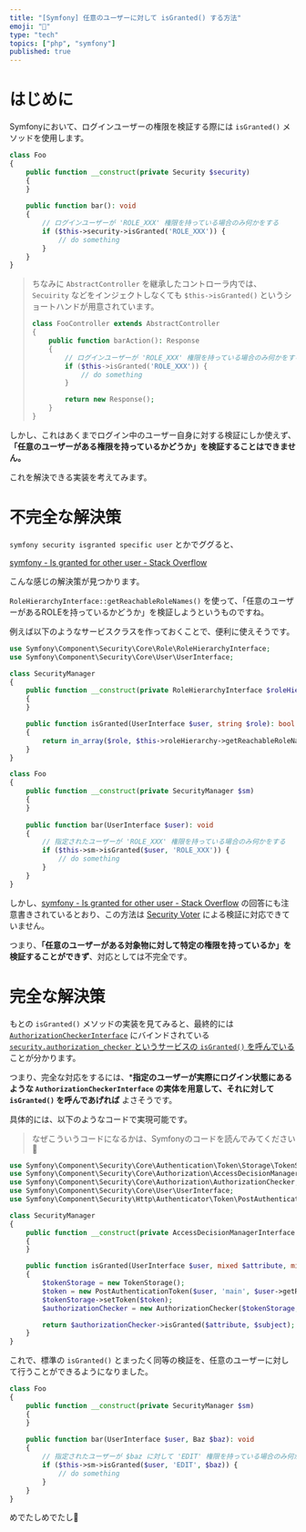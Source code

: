 ```yaml
---
title: "[Symfony] 任意のユーザーに対して isGranted() する方法"
emoji: "🎻"
type: "tech"
topics: ["php", "symfony"]
published: true
---
```


# はじめに

Symfonyにおいて、ログインユーザーの権限を検証する際には `isGranted()` メソッドを使用します。

```php
class Foo
{
    public function __construct(private Security $security)
    {
    }
    
    public function bar(): void
    {
        // ログインユーザーが 'ROLE_XXX' 権限を持っている場合のみ何かをする
        if ($this->security->isGranted('ROLE_XXX')) {
            // do something
        }
    }
}
```

> ちなみに `AbstractController` を継承したコントローラ内では、`Secuirity` などをインジェクトしなくても `$this->isGranted()` というショートハンドが用意されています。
> 
> ```php
> class FooController extends AbstractController
> {
>     public function barAction(): Response
>     {
>         // ログインユーザーが 'ROLE_XXX' 権限を持っている場合のみ何かをする
>         if ($this->isGranted('ROLE_XXX')) {
>             // do something
>         }
> 
>         return new Response();
>     }
> }
> ```

しかし、これはあくまでログイン中のユーザー自身に対する検証にしか使えず、**「任意のユーザーがある権限を持っているかどうか」を検証することはできません。**

これを解決できる実装を考えてみます。

# 不完全な解決策

`symfony security isgranted specific user` とかでググると、

[symfony - Is granted for other user - Stack Overflow](https://stackoverflow.com/questions/31140903/is-granted-for-other-user)

こんな感じの解決策が見つかります。

`RoleHierarchyInterface::getReachableRoleNames()` を使って、「任意のユーザーがあるROLEを持っているかどうか」を検証しようというものですね。

例えば以下のようなサービスクラスを作っておくことで、便利に使えそうです。

```php
use Symfony\Component\Security\Core\Role\RoleHierarchyInterface;
use Symfony\Component\Security\Core\User\UserInterface;

class SecurityManager
{
    public function __construct(private RoleHierarchyInterface $roleHierarchy)
    {
    }

    public function isGranted(UserInterface $user, string $role): bool
    {
        return in_array($role, $this->roleHierarchy->getReachableRoleNames($user->getRoles()), true);
    }
}
```
```php
class Foo
{
    public function __construct(private SecurityManager $sm)
    {
    }
    
    public function bar(UserInterface $user): void
    {
        // 指定されたユーザーが 'ROLE_XXX' 権限を持っている場合のみ何かをする
        if ($this->sm->isGranted($user, 'ROLE_XXX')) {
            // do something
        }
    }
}
```

しかし、[symfony - Is granted for other user - Stack Overflow](https://stackoverflow.com/questions/31140903/is-granted-for-other-user) の回答にも注意書きされているとおり、この方法は [Security Voter](https://symfony.com/doc/current/security/voters.html) による検証に対応できていません。

つまり、**「任意のユーザーがある対象物に対して特定の権限を持っているか」を検証することができず**、対応としては不完全です。

# 完全な解決策

もとの `isGranted()` メソッドの実装を見てみると、最終的には [`AuthorizationCheckerInterface`](https://github.com/symfony/security/blob/b3eab8b37ff7b24d9c582770fd1cd57725895e3b/Core/Authorization/AuthorizationCheckerInterface.php) にバインドされている [`security.authorization_checker` というサービスの `isGranted()` を呼んでいる](https://github.com/symfony/security/blob/b3eab8b37ff7b24d9c582770fd1cd57725895e3b/Core/Security.php#L65-L69) ことが分かります。

つまり、完全な対応をするには、***指定のユーザーが実際にログイン状態にあるような `AuthorizationCheckerInterface` の実体を用意して、それに対して `isGranted()` を呼んであげれば** よさそうです。

具体的には、以下のようなコードで実現可能です。

> なぜこういうコードになるかは、Symfonyのコードを読んでみてください🙏

```php
use Symfony\Component\Security\Core\Authentication\Token\Storage\TokenStorage;
use Symfony\Component\Security\Core\Authorization\AccessDecisionManagerInterface;
use Symfony\Component\Security\Core\Authorization\AuthorizationChecker;
use Symfony\Component\Security\Core\User\UserInterface;
use Symfony\Component\Security\Http\Authenticator\Token\PostAuthenticationToken;

class SecurityManager
{
    public function __construct(private AccessDecisionManagerInterface $adm)
    {
    }

    public function isGranted(UserInterface $user, mixed $attribute, mixed $subject = null): bool
    {
        $tokenStorage = new TokenStorage();
        $token = new PostAuthenticationToken($user, 'main', $user->getRoles());
        $tokenStorage->setToken($token);
        $authorizationChecker = new AuthorizationChecker($tokenStorage, $this->adm);

        return $authorizationChecker->isGranted($attribute, $subject);
    }
}
```

これで、標準の `isGranted()` とまったく同等の検証を、任意のユーザーに対して行うことができるようになりました。

```php
class Foo
{
    public function __construct(private SecurityManager $sm)
    {
    }
    
    public function bar(UserInterface $user, Baz $baz): void
    {
        // 指定されたユーザーが $baz に対して 'EDIT' 権限を持っている場合のみ何かをする
        if ($this->sm->isGranted($user, 'EDIT', $baz)) {
            // do something
        }
    }
}
```

めでたしめでたし🍣
